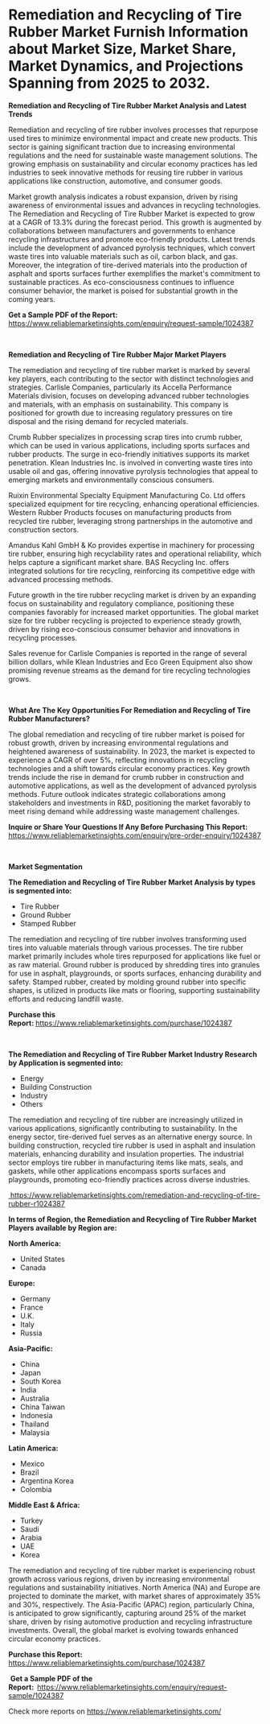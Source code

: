 <p><h1>Remediation and Recycling of Tire Rubber Market Furnish Information about Market Size, Market Share, Market Dynamics, and Projections Spanning from 2025 to 2032.</h1></p><p><strong>Remediation and Recycling of Tire Rubber Market Analysis and Latest Trends</strong></p>
<p><p>Remediation and recycling of tire rubber involves processes that repurpose used tires to minimize environmental impact and create new products. This sector is gaining significant traction due to increasing environmental regulations and the need for sustainable waste management solutions. The growing emphasis on sustainability and circular economy practices has led industries to seek innovative methods for reusing tire rubber in various applications like construction, automotive, and consumer goods.</p><p>Market growth analysis indicates a robust expansion, driven by rising awareness of environmental issues and advances in recycling technologies. The Remediation and Recycling of Tire Rubber Market is expected to grow at a CAGR of 13.3% during the forecast period. This growth is augmented by collaborations between manufacturers and governments to enhance recycling infrastructures and promote eco-friendly products. Latest trends include the development of advanced pyrolysis techniques, which convert waste tires into valuable materials such as oil, carbon black, and gas. Moreover, the integration of tire-derived materials into the production of asphalt and sports surfaces further exemplifies the market's commitment to sustainable practices. As eco-consciousness continues to influence consumer behavior, the market is poised for substantial growth in the coming years.</p></p>
<p><strong>Get a Sample PDF of the Report:&nbsp;</strong> <a href="https://www.reliablemarketinsights.com/enquiry/request-sample/1024387?utm_campaign=3317&utm_medium=2&utm_source=Github&utm_content=ia&utm_term=07032025&utm_id=remediation-and-recycling-of-tire-rubber">https://www.reliablemarketinsights.com/enquiry/request-sample/1024387</a></p>
<p>&nbsp;</p>
<p><strong>Remediation and Recycling of Tire Rubber Major Market Players</strong></p>
<p><p>The remediation and recycling of tire rubber market is marked by several key players, each contributing to the sector with distinct technologies and strategies. Carlisle Companies, particularly its Accella Performance Materials division, focuses on developing advanced rubber technologies and materials, with an emphasis on sustainability. This company is positioned for growth due to increasing regulatory pressures on tire disposal and the rising demand for recycled materials.</p><p>Crumb Rubber specializes in processing scrap tires into crumb rubber, which can be used in various applications, including sports surfaces and rubber products. The surge in eco-friendly initiatives supports its market penetration. Klean Industries Inc. is involved in converting waste tires into usable oil and gas, offering innovative pyrolysis technologies that appeal to emerging markets and environmentally conscious consumers.</p><p>Ruixin Environmental Specialty Equipment Manufacturing Co. Ltd offers specialized equipment for tire recycling, enhancing operational efficiencies. Western Rubber Products focuses on manufacturing products from recycled tire rubber, leveraging strong partnerships in the automotive and construction sectors.</p><p>Amandus Kahl GmbH & Ko provides expertise in machinery for processing tire rubber, ensuring high recyclability rates and operational reliability, which helps capture a significant market share. BAS Recycling Inc. offers integrated solutions for tire recycling, reinforcing its competitive edge with advanced processing methods.</p><p>Future growth in the tire rubber recycling market is driven by an expanding focus on sustainability and regulatory compliance, positioning these companies favorably for increased market opportunities. The global market size for tire rubber recycling is projected to experience steady growth, driven by rising eco-conscious consumer behavior and innovations in recycling processes.</p><p>Sales revenue for Carlisle Companies is reported in the range of several billion dollars, while Klean Industries and Eco Green Equipment also show promising revenue streams as the demand for tire recycling technologies grows.</p></p>
<p>&nbsp;</p>
<p><strong>What Are The Key Opportunities For Remediation and Recycling of Tire Rubber Manufacturers?</strong></p>
<p><p>The global remediation and recycling of tire rubber market is poised for robust growth, driven by increasing environmental regulations and heightened awareness of sustainability. In 2023, the market is expected to experience a CAGR of over 5%, reflecting innovations in recycling technologies and a shift towards circular economy practices. Key growth trends include the rise in demand for crumb rubber in construction and automotive applications, as well as the development of advanced pyrolysis methods. Future outlook indicates strategic collaborations among stakeholders and investments in R&D, positioning the market favorably to meet rising demand while addressing waste management challenges.</p></p>
<p><strong>Inquire or Share Your Questions If Any Before Purchasing This Report:</strong> <a href="https://www.reliablemarketinsights.com/enquiry/pre-order-enquiry/1024387?utm_campaign=3317&utm_medium=2&utm_source=Github&utm_content=ia&utm_term=07032025&utm_id=remediation-and-recycling-of-tire-rubber">https://www.reliablemarketinsights.com/enquiry/pre-order-enquiry/1024387</a></p>
<p>&nbsp;</p>
<p><strong>Market Segmentation</strong></p>
<p><strong>The Remediation and Recycling of Tire Rubber Market Analysis by types is segmented into:</strong></p>
<p><ul><li>Tire Rubber</li><li>Ground Rubber</li><li>Stamped Rubber</li></ul></p>
<p><p>The remediation and recycling of tire rubber involves transforming used tires into valuable materials through various processes. The tire rubber market primarily includes whole tires repurposed for applications like fuel or as raw material. Ground rubber is produced by shredding tires into granules for use in asphalt, playgrounds, or sports surfaces, enhancing durability and safety. Stamped rubber, created by molding ground rubber into specific shapes, is utilized in products like mats or flooring, supporting sustainability efforts and reducing landfill waste.</p></p>
<p><strong>Purchase this Report:&nbsp;</strong><a href="https://www.reliablemarketinsights.com/purchase/1024387?utm_campaign=3317&utm_medium=2&utm_source=Github&utm_content=ia&utm_term=07032025&utm_id=remediation-and-recycling-of-tire-rubber">https://www.reliablemarketinsights.com/purchase/1024387</a></p>
<p>&nbsp;</p>
<p><strong>The Remediation and Recycling of Tire Rubber Market Industry Research by Application is segmented into:</strong></p>
<p><ul><li>Energy</li><li>Building Construction</li><li>Industry</li><li>Others</li></ul></p>
<p><p>The remediation and recycling of tire rubber are increasingly utilized in various applications, significantly contributing to sustainability. In the energy sector, tire-derived fuel serves as an alternative energy source. In building construction, recycled tire rubber is used in asphalt and insulation materials, enhancing durability and insulation properties. The industrial sector employs tire rubber in manufacturing items like mats, seals, and gaskets, while other applications encompass sports surfaces and playgrounds, promoting eco-friendly practices across diverse industries.</p></p>
<p><a href="https://www.reliablemarketinsights.com/remediation-and-recycling-of-tire-rubber-r1024387?utm_campaign=3317&utm_medium=2&utm_source=Github&utm_content=ia&utm_term=07032025&utm_id=remediation-and-recycling-of-tire-rubber">&nbsp;https://www.reliablemarketinsights.com/remediation-and-recycling-of-tire-rubber-r1024387</a></p>
<p><strong>In terms of Region, the Remediation and Recycling of Tire Rubber Market Players available by Region are:</strong></p>
<p>
    <p> <strong> North America: </strong>
        <ul>
            <li>United States</li>
            <li>Canada</li>
        </ul>
        </p> 
    <p> <strong> Europe: </strong>
        <ul>
            <li>Germany</li>
            <li>France</li>
            <li>U.K.</li>
            <li>Italy</li>
            <li>Russia</li>
        </ul>
        </p> 
    <p> <strong> Asia-Pacific: </strong>
        <ul>
            <li>China</li>
            <li>Japan</li>
            <li>South Korea</li>
            <li>India</li>
            <li>Australia</li>
            <li>China Taiwan</li>
            <li>Indonesia</li>
            <li>Thailand</li>
            <li>Malaysia</li>
        </ul>
        </p> 
    <p> <strong> Latin America: </strong>
        <ul>
            <li>Mexico</li>
            <li>Brazil</li>
            <li>Argentina Korea</li>
            <li>Colombia</li>
        </ul>
        </p> 
    <p> <strong> Middle East & Africa: </strong>
        <ul>
            <li>Turkey</li>
            <li>Saudi</li>
            <li>Arabia</li>
            <li>UAE</li>
            <li>Korea</li>
        </ul>
    </p>
    </p>
<p><p>The remediation and recycling of tire rubber market is experiencing robust growth across various regions, driven by increasing environmental regulations and sustainability initiatives. North America (NA) and Europe are projected to dominate the market, with market shares of approximately 35% and 30%, respectively. The Asia-Pacific (APAC) region, particularly China, is anticipated to grow significantly, capturing around 25% of the market share, driven by rising automotive production and recycling infrastructure investments. Overall, the global market is evolving towards enhanced circular economy practices.</p></p>
<p><strong>Purchase this Report: </strong><a href="https://www.reliablemarketinsights.com/purchase/1024387?utm_campaign=3317&utm_medium=2&utm_source=Github&utm_content=ia&utm_term=07032025&utm_id=remediation-and-recycling-of-tire-rubber">https://www.reliablemarketinsights.com/purchase/1024387</a></p>
<p>&nbsp;<strong>Get a Sample PDF of the Report:&nbsp;&nbsp;</strong><a href="https://www.reliablemarketinsights.com/enquiry/request-sample/1024387?utm_campaign=3317&utm_medium=2&utm_source=Github&utm_content=ia&utm_term=07032025&utm_id=remediation-and-recycling-of-tire-rubber">https://www.reliablemarketinsights.com/enquiry/request-sample/1024387</a></p>
<p><strong></strong></p>
<p>Check more reports on <a href="https://www.reliablemarketinsights.com/?utm_campaign=3317&utm_medium=2&utm_source=Github&utm_content=ia&utm_term=07032025&utm_id=remediation-and-recycling-of-tire-rubber">https://www.reliablemarketinsights.com/</a></p>